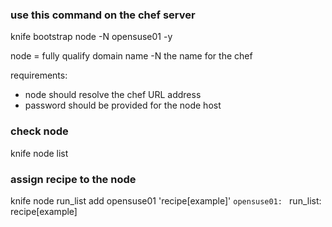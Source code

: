 
### use this command on the chef server

knife bootstrap node -N opensuse01 -y


node = fully qualify domain name
-N the name for the chef

requirements:

- node should resolve the chef URL address 
- password should be provided for the node host






### check node 

knife node list



### assign recipe to the node

knife node run_list add opensuse01 'recipe[example]'
`opensuse01:
`  run_list: recipe[example]